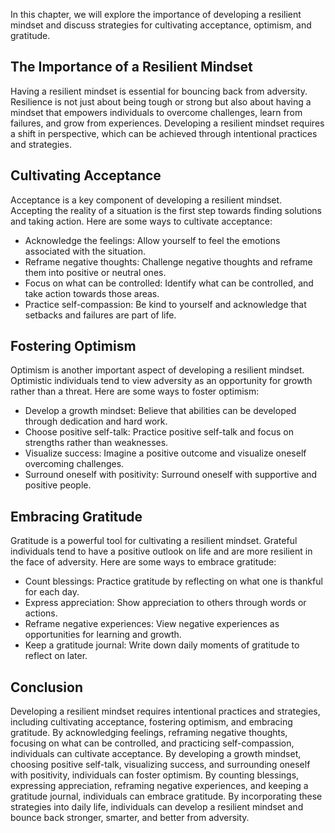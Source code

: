 
In this chapter, we will explore the importance of developing a resilient mindset and discuss strategies for cultivating acceptance, optimism, and gratitude.

The Importance of a Resilient Mindset
-------------------------------------

Having a resilient mindset is essential for bouncing back from adversity. Resilience is not just about being tough or strong but also about having a mindset that empowers individuals to overcome challenges, learn from failures, and grow from experiences. Developing a resilient mindset requires a shift in perspective, which can be achieved through intentional practices and strategies.

Cultivating Acceptance
----------------------

Acceptance is a key component of developing a resilient mindset. Accepting the reality of a situation is the first step towards finding solutions and taking action. Here are some ways to cultivate acceptance:

* Acknowledge the feelings: Allow yourself to feel the emotions associated with the situation.
* Reframe negative thoughts: Challenge negative thoughts and reframe them into positive or neutral ones.
* Focus on what can be controlled: Identify what can be controlled, and take action towards those areas.
* Practice self-compassion: Be kind to yourself and acknowledge that setbacks and failures are part of life.

Fostering Optimism
------------------

Optimism is another important aspect of developing a resilient mindset. Optimistic individuals tend to view adversity as an opportunity for growth rather than a threat. Here are some ways to foster optimism:

* Develop a growth mindset: Believe that abilities can be developed through dedication and hard work.
* Choose positive self-talk: Practice positive self-talk and focus on strengths rather than weaknesses.
* Visualize success: Imagine a positive outcome and visualize oneself overcoming challenges.
* Surround oneself with positivity: Surround oneself with supportive and positive people.

Embracing Gratitude
-------------------

Gratitude is a powerful tool for cultivating a resilient mindset. Grateful individuals tend to have a positive outlook on life and are more resilient in the face of adversity. Here are some ways to embrace gratitude:

* Count blessings: Practice gratitude by reflecting on what one is thankful for each day.
* Express appreciation: Show appreciation to others through words or actions.
* Reframe negative experiences: View negative experiences as opportunities for learning and growth.
* Keep a gratitude journal: Write down daily moments of gratitude to reflect on later.

Conclusion
----------

Developing a resilient mindset requires intentional practices and strategies, including cultivating acceptance, fostering optimism, and embracing gratitude. By acknowledging feelings, reframing negative thoughts, focusing on what can be controlled, and practicing self-compassion, individuals can cultivate acceptance. By developing a growth mindset, choosing positive self-talk, visualizing success, and surrounding oneself with positivity, individuals can foster optimism. By counting blessings, expressing appreciation, reframing negative experiences, and keeping a gratitude journal, individuals can embrace gratitude. By incorporating these strategies into daily life, individuals can develop a resilient mindset and bounce back stronger, smarter, and better from adversity.
